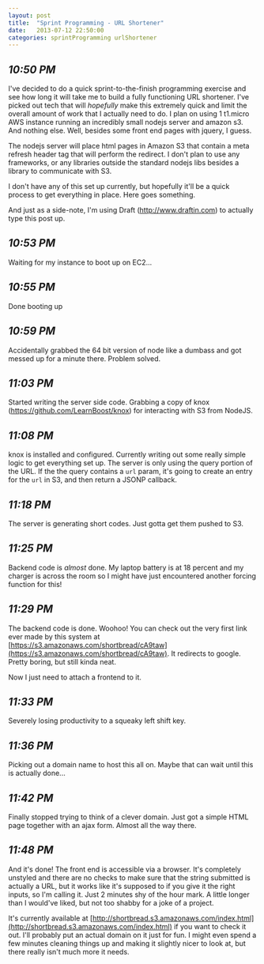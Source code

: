 ```yaml
---
layout: post
title:  "Sprint Programming - URL Shortener"
date:   2013-07-12 22:50:00
categories: sprintProgramming urlShortener
---
```


_10:50 PM_
----------

I've decided to do a quick sprint-to-the-finish programming exercise and see how long it will take me to build a fully functioning URL shortener. I've picked out tech that will *hopefully* make this extremely quick and limit the overall amount of work that I actually need to do. I plan on using 1 t1.micro AWS instance running an incredibly small nodejs server and amazon s3. And nothing else. Well, besides some front end pages with jquery, I guess.

The nodejs server will place html pages in Amazon S3 that contain a meta refresh header tag that will perform the redirect. I don't plan to use any frameworks, or any libraries outside the standard nodejs libs besides a library to communicate with S3.

I don't have any of this set up currently, but hopefully it'll be a quick process to get everything in place. Here goes something.

And just as a side-note, I'm using Draft (http://www.draftin.com) to actually type this post up.

_10:53 PM_
----------

Waiting for my instance to boot up on EC2...

_10:55 PM_
----------

Done booting up

_10:59 PM_
----------

Accidentally grabbed the 64 bit version of node like a dumbass and got messed up for a minute there. Problem solved.

_11:03 PM_
----------

Started writing the server side code. Grabbing a copy of knox (https://github.com/LearnBoost/knox) for interacting with S3 from NodeJS.

_11:08 PM_
----------

knox is installed and configured. Currently writing out some really simple logic to get everything set up. The server is only using the query portion of the URL. If the the query contains a `url` param, it's going to create an entry for the `url` in S3, and then return a JSONP callback.

_11:18 PM_
----------

The server is generating short codes. Just gotta get them pushed to S3.

_11:25 PM_
----------

Backend code is *almost* done. My laptop battery is at 18 percent and my charger is across the room so I might have just encountered another forcing function for this!

_11:29 PM_
----------

The backend code is done. Woohoo! You can check out the very first link ever made by this system at [https://s3.amazonaws.com/shortbread/cA9taw](https://s3.amazonaws.com/shortbread/cA9taw). It redirects to google. Pretty boring, but still kinda neat.

Now I just need to attach a frontend to it.

_11:33 PM_
----------

Severely losing productivity to a squeaky left shift key.

_11:36 PM_
----------

Picking out a domain name to host this all on. Maybe that can wait until this is actually done...

_11:42 PM_
----------

Finally stopped trying to think of a clever domain. Just got a simple HTML page together with an ajax form. Almost all the way there.

_11:48 PM_
----------

And it's done! The front end is accessible via a browser. It's completely unstyled and there are no checks to make sure that the string submitted is actually a URL, but it works like it's supposed to if you give it the right inputs, so I'm calling it. Just 2 minutes shy of the hour mark. A little longer than I would've liked, but not too shabby for a joke of a project.

It's currently available at [http://shortbread.s3.amazonaws.com/index.html](http://shortbread.s3.amazonaws.com/index.html) if you want to check it out. I'll probably put an actual domain on it just for fun. I might even spend a few minutes cleaning things up and making it slightly nicer to look at, but there really isn't much more it needs.